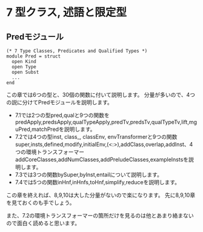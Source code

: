 # 7 型クラス, 述語と限定型

## Predモジュール

	(* 7 Type Classes, Predicates and Qualified Types *)
	module Pred = struct
	  open Kind
	  open Type
	  open Subst
	  ...
	end

この章では6つの型と、30個の関数に付いて説明します。
分量が多いので、4つの説に分けてPredモジュールを説明します。

- 7.1では2つの型pred,qualと9つの関数をpredApply,predsApply,qualTypeApply,predTv,predsTv,qualTypeTv,lift,mguPred,matchPredを説明します。
- 7.2では4つの型inst, class_, classEnv, envTransformerと9つの関数super,insts,defined,modify,initialEnv,(<:>),addClass,overlap,addInst、4つの環境トランスフォーマーaddCoreClasses,addNumClasses,addPreludeClasses,exampleInstsを説明します。
- 7.3では3つの関数bySuper,byInst,entailについて説明します。
- 7.4では5つの関数inHnf,inHnfs,toHnf,simplify,reduceを説明します。

この章を終えれば、8,9,10は大した分量がないので楽になります。
先に8,9,10章を見ておくのも手でしょう。

また、7.2の環境トランスフォーマーの箇所だけを見るのは他とあまり絡まないので面白く読めると思います。